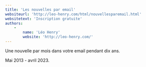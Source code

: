 ```yaml
---
title: 'Les nouvelles par email'
websiteurl: 'http://leo-henry.com/html/nouvellesparemail.html'
websitetext: 'Inscription gratuite'
authors:
    -
        name: 'Léo Henry'
        website: 'http://leo-henry.com/'
---
```


Une nouvelle par mois dans votre email pendant dix ans.

Mai 2013 - avril 2023.